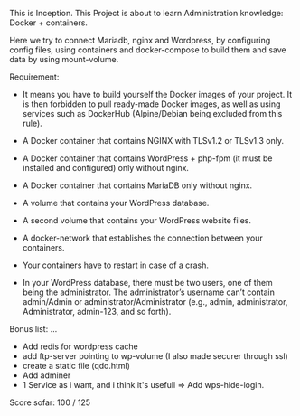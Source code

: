 This is Inception.
This Project is about to learn Administration knowledge: Docker + containers.

Here we try to connect Mariadb, nginx and Wordpress, by configuring config files, using containers and docker-compose to build them and save data by using mount-volume.

Requirement:
- It means you have to build yourself the Docker images of your project. It is then forbidden to pull ready-made Docker images, as well as using services such as DockerHub (Alpine/Debian being excluded from this rule).

- A Docker container that contains NGINX with TLSv1.2 or TLSv1.3 only.
- A Docker container that contains WordPress + php-fpm (it must be installed and configured) only without nginx.
- A Docker container that contains MariaDB only without nginx.
- A volume that contains your WordPress database.
- A second volume that contains your WordPress website files.
- A docker-network that establishes the connection between your containers.
- Your containers have to restart in case of a crash.
- In your WordPress database, there must be two users, one of them being the administrator. The administrator’s username can’t contain admin/Admin or administrator/Administrator (e.g., admin, administrator, Administrator, admin-123, and so forth).

Bonus list:
...
- Add redis for wordpress cache
- add ftp-server pointing to wp-volume (I also made securer through ssl)
- create a static file (qdo.html)
- Add adminer
- 1 Service as i want, and i think it's usefull => Add wps-hide-login.
<!-- localhost/?login will be the default login page. We are allow to change it as we want in the setting part of admin account. 
Reason: preventing brute forcing / spam -->

<!-- This is the result of the first time of 3.5 months ago -->
Score sofar: 100 / 125
